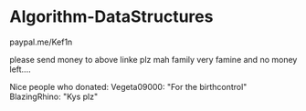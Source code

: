 # Algorithm-DataStructures


paypal.me/Kef1n

please send money to above linke plz mah family very famine and no money left.... 

Nice people who donated:
Vegeta09000: "For the birthcontrol"
BlazingRhino: "Kys plz"
